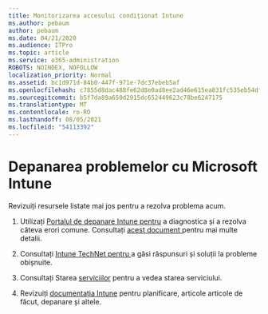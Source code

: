 ```yaml
---
title: Monitorizarea accesului condiționat Intune
ms.author: pebaum
author: pebaum
ms.date: 04/21/2020
ms.audience: ITPro
ms.topic: article
ms.service: o365-administration
ROBOTS: NOINDEX, NOFOLLOW
localization_priority: Normal
ms.assetid: bc1d971d-84b0-447f-971e-7dc37ebeb5af
ms.openlocfilehash: c7855d8dac488fe62d8e0ad8ee2ad46e615ea031fc535eb54dfde9512c8921ea
ms.sourcegitcommit: b5f7da89a650d2915dc652449623c78be6247175
ms.translationtype: MT
ms.contentlocale: ro-RO
ms.lasthandoff: 08/05/2021
ms.locfileid: "54113392"
---
```

# <a name="troubleshoot-issues-with-microsoft-intune"></a>Depanarea problemelor cu Microsoft Intune

Revizuiți resursele listate mai jos pentru a rezolva problema acum.
  
1. Utilizați [Portalul de depanare Intune pentru](https://devicemanagement.microsoft.com/#blade/Microsoft_Intune_DeviceSettings/TroubleshootBlade) a diagnostica și a rezolva câteva erori comune. Consultați [acest document ](https://docs.microsoft.com/intune/help-desk-operators)pentru mai multe detalii.
    
2. Consultați [Intune TechNet pentru ](https://social.technet.microsoft.com/forums/home?forum=microsoftintuneprod)a găsi răspunsuri și soluții la probleme obișnuite.
    
3. Consultați Starea [serviciilor](https://portal.office.com/AdminPortal/Home#/servicehealth) pentru a vedea starea serviciului. 
    
4. Revizuiți [documentația Intune](https://docs.microsoft.com/intune/) pentru planificare, articole articole de făcut, depanare și altele. 
    

